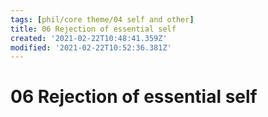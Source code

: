 ```yaml
---
tags: [phil/core theme/04 self and other]
title: 06 Rejection of essential self
created: '2021-02-22T10:48:41.359Z'
modified: '2021-02-22T10:52:36.381Z'
---
```


# 06 Rejection of essential self
